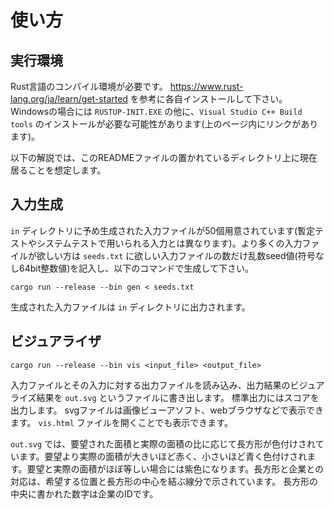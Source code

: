 # 使い方

## 実行環境
Rust言語のコンパイル環境が必要です。
https://www.rust-lang.org/ja/learn/get-started を参考に各自インストールして下さい。
Windowsの場合には `RUSTUP-INIT.EXE` の他に、`Visual Studio C++ Build tools` のインストールが必要な可能性があります(上のページ内にリンクがあります)。

以下の解説では、このREADMEファイルの置かれているディレクトリ上に現在居ることを想定します。

## 入力生成
`in` ディレクトリに予め生成された入力ファイルが50個用意されています(暫定テストやシステムテストで用いられる入力とは異なります)。より多くの入力ファイルが欲しい方は `seeds.txt` に欲しい入力ファイルの数だけ乱数seed値(符号なし64bit整数値)を記入し、以下のコマンドで生成して下さい。
```
cargo run --release --bin gen < seeds.txt
```

生成された入力ファイルは `in` ディレクトリに出力されます。

## ビジュアライザ
```
cargo run --release --bin vis <input_file> <output_file>
```
入力ファイルとその入力に対する出力ファイルを読み込み、出力結果のビジュアライズ結果を `out.svg` というファイルに書き出します。
標準出力にはスコアを出力します。
svgファイルは画像ビューアソフト、webブラウザなどで表示できます。
`vis.html` ファイルを開くことでも表示できます。

`out.svg` では、要望された面積と実際の面積の比に応じて長方形が色付けされています。要望より実際の面積が大きいほど赤く、小さいほど青く色付けされます。要望と実際の面積がほぼ等しい場合には紫色になります。長方形と企業との対応は、希望する位置と長方形の中心を結ぶ線分で示されています。
長方形の中央に書かれた数字は企業のIDです。
